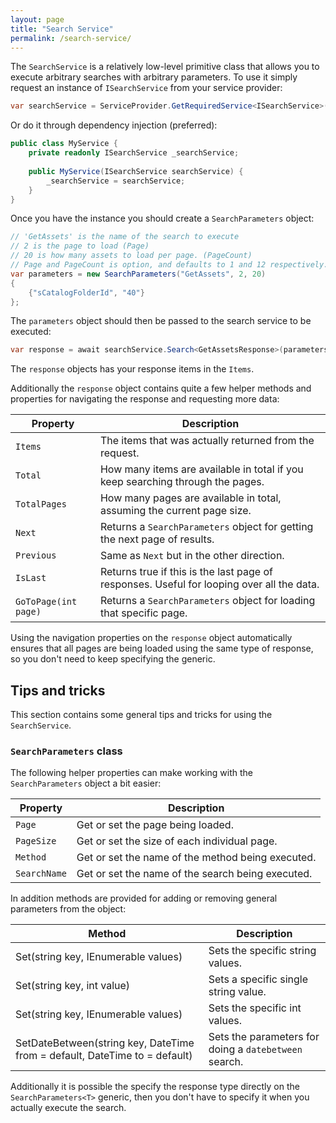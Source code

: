 ```yaml
---
layout: page
title: "Search Service"
permalink: /search-service/
---
```


The `SearchService` is a relatively low-level primitive class that allows you to execute
arbitrary searches with arbitrary parameters. To use it simply request an instance of `ISearchService`
from your service provider:
```c#
var searchService = ServiceProvider.GetRequiredService<ISearchService>();
```
Or do it through dependency injection (preferred):
```c#
public class MyService {
    private readonly ISearchService _searchService;
    
    public MyService(ISearchService searchService) {
        _searchService = searchService;
    }
}
```

Once you have the instance you should create a `SearchParameters` object:
```c#
// 'GetAssets' is the name of the search to execute
// 2 is the page to load (Page)
// 20 is how many assets to load per page. (PageCount) 
// Page and PageCount is option, and defaults to 1 and 12 respectively.
var parameters = new SearchParameters("GetAssets", 2, 20)
{
    {"sCatalogFolderId", "40"}
};
```

The `parameters` object should then be passed to the search service to be executed:
```c#
var response = await searchService.Search<GetAssetsResponse>(parameters);
```

The `response` objects has your response items in the `Items`. 

Additionally the `response` object contains quite a few helper methods and properties for navigating
the response and requesting more data:

Property|Description
--------|-----------
`Items`|The items that was actually returned from the request.
`Total`|How many items are available in total if you keep searching through the pages.
`TotalPages`|How many pages are available in total, assuming the current page size.
`Next`|Returns a `SearchParameters` object for getting the next page of results.
`Previous`|Same as `Next` but in the other direction.
`IsLast`|Returns true if this is the last page of responses. Useful for looping over all the data.
`GoToPage(int page)`|Returns a `SearchParameters` object for loading that specific page.

Using the navigation properties on the `response` object automatically ensures that all 
pages are being loaded using the same type of response, so you don't need to keep specifying 
the generic. 


## Tips and tricks
This section contains some general tips and tricks for using the `SearchService`. 

### `SearchParameters` class
The following helper properties can make working with the `SearchParameters` object a bit easier:

Property|Description
--------|-----------
`Page`|Get or set the page being loaded.
`PageSize`|Get or set the size of each individual page.
`Method`|Get or set the name of the method being executed.
`SearchName`|Get or set the name of the search being executed.  

In addition methods are provided for adding or removing general parameters from the object:

Method|Description
------|-----------
Set(string key, IEnumerable<string> values)|Sets the specific string values.
Set(string key, int value)|Sets a specific single string value.
Set(string key, IEnumerable<int> values)|Sets the specific int values.
SetDateBetween(string key, DateTime from = default, DateTime to = default)|Sets the parameters for doing a `datebetween` search. 


Additionally it is possible the specify the response type directly on the `SearchParameters<T>` generic, 
then you don't have to specify it when you actually execute the search.